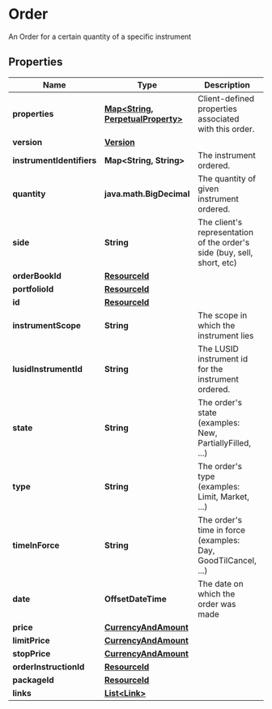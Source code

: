 

# Order

An Order for a certain quantity of a specific instrument

## Properties

| Name | Type | Description | Notes |
|------------ | ------------- | ------------- | -------------|
|**properties** | [**Map&lt;String, PerpetualProperty&gt;**](PerpetualProperty.md) | Client-defined properties associated with this order. |  [optional] |
|**version** | [**Version**](Version.md) |  |  [optional] |
|**instrumentIdentifiers** | **Map&lt;String, String&gt;** | The instrument ordered. |  |
|**quantity** | **java.math.BigDecimal** | The quantity of given instrument ordered. |  |
|**side** | **String** | The client&#39;s representation of the order&#39;s side (buy, sell, short, etc) |  |
|**orderBookId** | [**ResourceId**](ResourceId.md) |  |  [optional] |
|**portfolioId** | [**ResourceId**](ResourceId.md) |  |  [optional] |
|**id** | [**ResourceId**](ResourceId.md) |  |  |
|**instrumentScope** | **String** | The scope in which the instrument lies |  [optional] |
|**lusidInstrumentId** | **String** | The LUSID instrument id for the instrument ordered. |  |
|**state** | **String** | The order&#39;s state (examples: New, PartiallyFilled, ...) |  [optional] |
|**type** | **String** | The order&#39;s type (examples: Limit, Market, ...) |  [optional] |
|**timeInForce** | **String** | The order&#39;s time in force (examples: Day, GoodTilCancel, ...) |  [optional] |
|**date** | **OffsetDateTime** | The date on which the order was made |  [optional] |
|**price** | [**CurrencyAndAmount**](CurrencyAndAmount.md) |  |  [optional] |
|**limitPrice** | [**CurrencyAndAmount**](CurrencyAndAmount.md) |  |  [optional] |
|**stopPrice** | [**CurrencyAndAmount**](CurrencyAndAmount.md) |  |  [optional] |
|**orderInstructionId** | [**ResourceId**](ResourceId.md) |  |  [optional] |
|**packageId** | [**ResourceId**](ResourceId.md) |  |  [optional] |
|**links** | [**List&lt;Link&gt;**](Link.md) |  |  [optional] |



